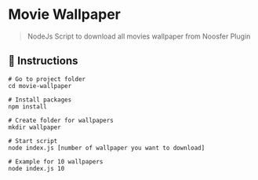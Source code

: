 # Movie Wallpaper
> NodeJs Script to download all movies wallpaper from Noosfer Plugin


## 📜 Instructions

```
# Go to project folder
cd movie-wallpaper

# Install packages
npm install

# Create folder for wallpapers
mkdir wallpaper

# Start script
node index.js [number of wallpaper you want to download]

# Example for 10 wallpapers
node index.js 10
```